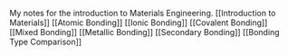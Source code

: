 My notes for the introduction to Materials Engineering.
[[Introduction to Materials]]
[[Atomic Bonding]]
[[Ionic Bonding]]
[[Covalent Bonding]]
[[Mixed Bonding]]
[[Metallic Bonding]]
[[Secondary Bonding]]
[[Bonding Type Comparison]]
